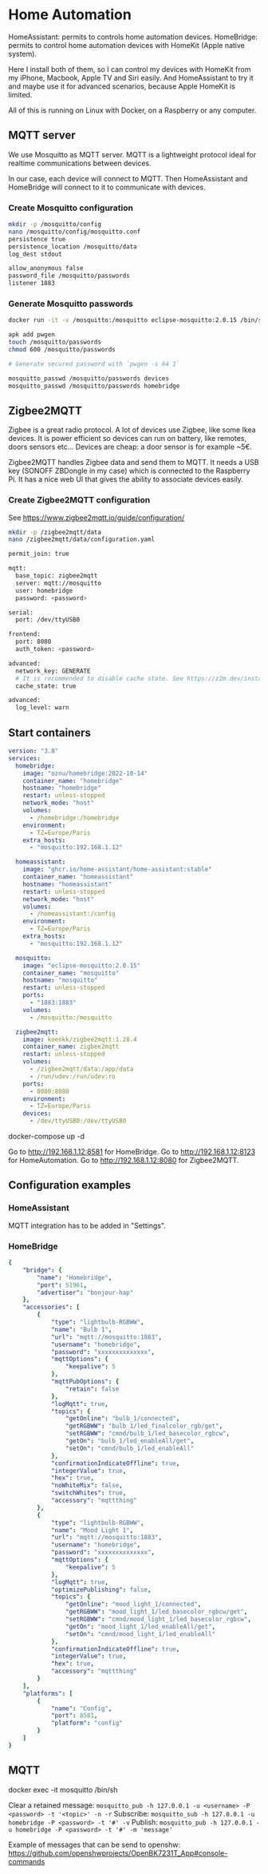 # Home Automation

HomeAssistant: permits to controls home automation devices.
HomeBridge: permits to control home automation devices with HomeKit (Apple native system).

Here I install both of them, so I can control my devices with HomeKit from my iPhone, Macbook, Apple TV and Siri easily.
And HomeAssistant to try it and maybe use it for advanced scenarios, because Apple HomeKit is limited.

All of this is running on Linux with Docker, on a Raspberry or any computer.

## MQTT server

We use Mosquitto as MQTT server.
MQTT is a lightweight protocol ideal for realtime communications between devices.

In our case, each device will connect to MQTT.
Then HomeAssistant and HomeBridge will connect to it to communicate with devices.

### Create Mosquitto configuration

```bash
mkdir -p /mosquitto/config
nano /mosquitto/config/mosquitto.conf
persistence true
persistence_location /mosquitto/data
log_dest stdout

allow_anonymous false
password_file /mosquitto/passwords
listener 1883
```

### Generate Mosquitto passwords

```bash
docker run -it -v /mosquitto:/mosquitto eclipse-mosquitto:2.0.15 /bin/sh

apk add pwgen
touch /mosquitto/passwords
chmod 600 /mosquitto/passwords

# Generate secured password with `pwgen -s 64 1`

mosquitto_passwd /mosquitto/passwords devices
mosquitto_passwd /mosquitto/passwords homebridge
```


## Zigbee2MQTT

Zigbee is a great radio protocol.
A lot of devices use Zigbee, like some Ikea devices.
It is power efficient so devices can run on battery, like remotes, doors sensors etc...
Devices are cheap: a door sensor is for example ~5€.

Zigbee2MQTT handles Zigbee data and send them to MQTT.
It needs a USB key (SONOFF ZBDongle in my case) which is connected to the Raspberry Pi.
It has a nice web UI that gives the ability to associate devices easily.


### Create Zigbee2MQTT configuration

See https://www.zigbee2mqtt.io/guide/configuration/

```bash
mkdir -p /zigbee2mqtt/data
nano /zigbee2mqtt/data/configuration.yaml

permit_join: true

mqtt:
  base_topic: zigbee2mqtt
  server: mqtt://mosquitto
  user: homebridge
  password: <password>

serial:
  port: /dev/ttyUSB0

frontend:
  port: 8080
  auth_token: <password>

advanced:
  network_key: GENERATE
  # It is recommended to disable cache state. See https://z2m.dev/install.html
  cache_state: true

advanced:
  log_level: warn
```



## Start containers

```yaml
version: "3.8"
services:
  homebridge:
    image: "oznu/homebridge:2022-10-14"
    container_name: "homebridge"
    hostname: "homebridge"
    restart: unless-stopped
    network_mode: "host"
    volumes:
      - /homebridge:/homebridge
    environment:
      - TZ=Europe/Paris
    extra_hosts:
      - "mosquitto:192.168.1.12"

  homeassistant:
    image: "ghcr.io/home-assistant/home-assistant:stable"
    container_name: "homeassistant"
    hostname: "homeassistant"
    restart: unless-stopped
    network_mode: "host"
    volumes:
      - /homeassistant:/config
    environment:
      - TZ=Europe/Paris
    extra_hosts:
      - "mosquitto:192.168.1.12"

  mosquitto:
    image: "eclipse-mosquitto:2.0.15"
    container_name: "mosquitto"
    hostname: "mosquitto"
    restart: unless-stopped
    ports:
      - "1883:1883"
    volumes:
      - /mosquitto:/mosquitto

  zigbee2mqtt:
    image: koenkk/zigbee2mqtt:1.28.4
    container_name: zigbee2mqtt
    restart: unless-stopped
    volumes:
      - /zigbee2mqtt/data:/app/data
      - /run/udev:/run/udev:ro
    ports:
      - 8080:8080
    environment:
      - TZ=Europe/Paris
    devices:
      - /dev/ttyUSB0:/dev/ttyUSB0
```


docker-compose up -d


Go to http://192.168.1.12:8581 for HomeBridge.
Go to http://192.168.1.12:8123 for HomeAutomation.
Go to http://192.168.1.12:8080 for Zigbee2MQTT.


## Configuration examples

### HomeAssistant

MQTT integration has to be added in "Settings".

### HomeBridge
```yaml
{
    "bridge": {
        "name": "Homebridge",
        "port": 51961,
        "advertiser": "bonjour-hap"
    },
    "accessories": [
        {
            "type": "lightbulb-RGBWW",
            "name": "Bulb 1",
            "url": "mqtt://mosquitto:1883",
            "username": "homebridge",
            "password": "xxxxxxxxxxxxxx",
            "mqttOptions": {
                "keepalive": 5
            },
            "mqttPubOptions": {
                "retain": false
            },
            "logMqtt": true,
            "topics": {
                "getOnline": "bulb_1/connected",
                "getRGBWW": "bulb_1/led_finalcolor_rgb/get",
                "setRGBWW": "cmnd/bulb_1/led_basecolor_rgbcw",
                "getOn": "bulb_1/led_enableAll/get",
                "setOn": "cmnd/bulb_1/led_enableAll"
            },
            "confirmationIndicateOffline": true,
            "integerValue": true,
            "hex": true,
            "noWhiteMix": false,
            "switchWhites": true,
            "accessory": "mqttthing"
        },
        {
            "type": "lightbulb-RGBWW",
            "name": "Mood Light 1",
            "url": "mqtt://mosquitto:1883",
            "username": "homebridge",
            "password": "xxxxxxxxxxxxxx",
            "mqttOptions": {
                "keepalive": 5
            },
            "logMqtt": true,
            "optimizePublishing": false,
            "topics": {
                "getOnline": "mood_light_1/connected",
                "getRGBWW": "mood_light_1/led_basecolor_rgbcw/get",
                "setRGBWW": "cmnd/mood_light_1/led_basecolor_rgbcw",
                "getOn": "mood_light_1/led_enableAll/get",
                "setOn": "cmnd/mood_light_1/led_enableAll"
            },
            "confirmationIndicateOffline": true,
            "integerValue": true,
            "hex": true,
            "accessory": "mqttthing"
        }
    ],
    "platforms": [
        {
            "name": "Config",
            "port": 8581,
            "platform": "config"
        }
    ]
}
```


## MQTT

docker exec -it mosquitto /bin/sh

Clear a retained message: `mosquitto_pub -h 127.0.0.1 -u <username> -P <password> -t '<topic>' -n -r`
Subscribe: `mosquitto_sub -h 127.0.0.1 -u homebridge -P <password> -t '#' -v`
Publish: `mosquitto_pub -h 127.0.0.1 -u homebridge -P <password> -t '#' -m 'message'`

Example of messages that can be send to openshw:
https://github.com/openshwprojects/OpenBK7231T_App#console-commands

